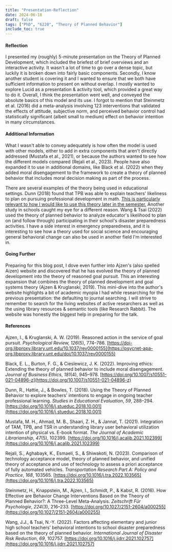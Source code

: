 ```yaml
---
title: "Presentation-Reflection"
date: 2024-06-18
draft: false
tags: ["PhD", "6220", "Theory of Planned Behavior"]
include_toc: true
---
```

#### Reflection 

I presented my (roughly) 5-minute presentation on the Theory of Planned Development, which included the briefest of brief overviews and an interactive activity. It wasn't a lot of time to go over a dense topic, but luckily it is broken down into fairly basic components. Secondly, I know another student is covering it and I wanted to ensure that we both have sufficient information to present on without overlap. I mostly wanted to explore Lucid as a presentation & activity tool, which provided a great way to do it. Overall, I think the presentation went well, and conveyed the absolute basics of this model and its use. I forgot to mention that Steinmetz et al. (2016) did a meta-analysis involving 123 interventions that validated the effects of attitude, subjective norm, and perceived behavior control had statistically significant (albeit small to medium) effect on behavior intention in many circumstances.

#### Additional Information

What I wasn't able to convey adequately is how often the model is used with other models, either to add in extra components that aren't directly addressed (Mustafa et al., 2021), or because the authors wanted to see how the different models compared (Rejali et al., 2023). People have also expanded it to use in additional domains, like Black et al. (2022) when they added moral disengagement to the framework to create a theory of planned behavior that includes moral decision making as part of the process.  

There are several examples of the theory being used in educational settings. Dunn (2018) found that TPB was able to explain teachers' likeliness to plan on pursuing professional development in math. [This is particularly relevant to how I would like to use this theory later in the semester.](https://meganebarnes.com/posts/1718565259980-theory-of-planned-development/) Another study in schools caught my eye for a different reason. Wang & Tsai (2022) used the theory of planned behavior to analyze educator's likelihood to plan on (and follow through) participating in their school's disaster preparedness activities. I have a side interest in emergency preparedness, and it is interesting to see how a theory used for social science and encouraging general behavioral change can also be used in another field I'm interested in.

#### Going Further 

Preparing for this blog post, I dove even further into Ajzen's (also spelled Aizen) website and discovered that he has evolved the theory of planned development into the theory of reasoned goal pursuit. This an interesting expansion that combines the theory of planned development and goal systems theory (Ajzen & Kruglanski, 2019). This mini-dive into the author's website highlights a bit of academic myopia I had while researching for the previous presentation: the defaulting to journal searching. I will strive to remember to search for the living websites of active researchers as well as the using library resources & semantic tools (like Research Rabbit). The website was honestly the biggest help in preparing for the talk. 



#### **References**

Ajzen, I., & Kruglanski, A. W. (2019). Reasoned action in the service of goal pursuit. _Psychological Review, 126_(5), 774–786. [https://doi-org.libproxy.library.unt.edu/10.1037/rev0000155](https://psycnet-apa-org.libproxy.library.unt.edu/doi/10.1037/rev0000155)

Black, E. L., Burton, F. G., & Cieslewicz, J. K. (2022). Improving ethics: Extending the theory of planned behavior to include moral disengagement. _Journal of Business Ethics_, _181_(4), 945–978. [https://doi.org/10.1007/s10551-021-04896-z](https://doi.org/10.1007/s10551-021-04896-z)

Dunn, R., Hattie, J., & Bowles, T. (2018). Using the Theory of Planned Behavior to explore teachers’ intentions to engage in ongoing teacher professional learning. _Studies in Educational Evaluation_, _59_, 288–294. [https://doi.org/10.1016/j.stueduc.2018.10.001](https://doi.org/10.1016/j.stueduc.2018.10.001)

Mustafa, M. H., Ahmad, M. B., Shaari, Z. H., & Jannat, T. (2021). Integration of TAM, TPB, and TSR in understanding library user behavioral utilization intention of physical vs. E-book format. _The Journal of Academic Librarianship_, _47_(5), 102399. [https://doi.org/10.1016/j.acalib.2021.102399](https://doi.org/10.1016/j.acalib.2021.102399)

Rejali, S., Aghabayk, K., Esmaeli, S., & Shiwakoti, N. (2023). Comparison of technology acceptance model, theory of planned behavior, and unified theory of acceptance and use of technology to assess a priori acceptance of fully automated vehicles. _Transportation Research Part A: Policy and Practice_, _168_, 103565. [https://doi.org/10.1016/j.tra.2022.103565](https://doi.org/10.1016/j.tra.2022.103565)

Steinmetz, H., Knappstein, M., Ajzen, I., Schmidt, P., & Kabst, R. (2016). How Effective are Behavior Change Interventions Based on the Theory of Planned Behavior?: A Three-Level Meta-Analysis. _Zeitschrift Für Psychologie_, _224_(3), 216–233. [https://doi.org/10.1027/2151-2604/a000255](https://doi.org/10.1027/2151-2604/a000255)

Wang, J.J., & Tsai, N.-Y. (2022). Factors affecting elementary and junior high school teachers’ behavioral intentions to school disaster preparedness based on the theory of planned behavior. _International Journal of Disaster Risk Reduction_, _69_, 102757. [https://doi.org/10.1016/j.ijdrr.2021.102757](https://doi.org/10.1016/j.ijdrr.2021.102757)